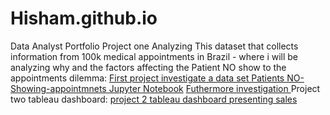 # Hisham.github.io
Data Analyst Portfolio
Project one Analyzing This dataset that collects information
from 100k medical appointments in Brazil - where i will be analyzing why and the factors affecting the Patient NO show to the appointments dilemma:
[First project investigate a data set Patients NO-Showing-appointmnets Jupyter Notebook](http://localhost:8888/notebooks/Investigate_a_Dataset.ipynb)
[Futhermore investigation ](http://localhost:8888/notebooks/further%20Investigation_a_Dataset.ipynb)
Project two tableau dashboard:
[project 2 tableau dashboard presenting sales](https://public.tableau.com/views/DashprojectDataset/Drinko?:language=en-US&publish=yes&:display_count=n&:origin=viz_share_link)




